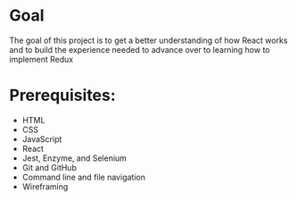 # Goal
The goal of this project is to get a better understanding of how React works and to build the experience needed to advance over to learning how to implement Redux

# Prerequisites:
* HTML
* CSS
* JavaScript
* React
* Jest, Enzyme, and Selenium
* Git and GitHub
* Command line and file navigation
* Wireframing